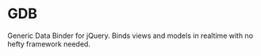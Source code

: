GDB
===

Generic Data Binder for jQuery. Binds views and models in realtime with no hefty framework needed.
